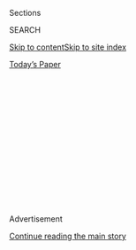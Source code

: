 <div id="app">

<div>

<div>

<div>

<div class="NYTAppHideMasthead css-1q2w90k e1suatyy0">

<div class="section css-ui9rw0 e1suatyy2">

<div class="css-eph4ug er09x8g0">

<div class="css-6n7j50">

</div>

<span class="css-1dv1kvn">Sections</span>

<div class="css-10488qs">

<span class="css-1dv1kvn">SEARCH</span>

</div>

[Skip to content](#site-content)[Skip to site
index](#site-index)

</div>

<div class="css-10698na e1huz5gh0">

</div>

</div>

<div id="masthead-bar-one" class="section hasLinks css-15hmgas e1csuq9d3">

<div class="css-uqyvli e1csuq9d0">

</div>

<div class="css-1uqjmks e1csuq9d1">

</div>

<div class="css-9e9ivx">

[](https://myaccount.nytimes3xbfgragh.onion/auth/login?response_type=cookie&client_id=vi)

</div>

<div class="css-1bvtpon e1csuq9d2">

[Today’s
Paper](https://www.nytimes3xbfgragh.onion/section/todayspaper)

</div>

</div>

</div>

</div>

<div data-aria-hidden="false">

<div id="site-content" data-role="main">

<div>

<div class="css-1aor85t" style="opacity:0.000000001;z-index:-1;visibility:hidden">

<div class="css-1hqnpie">

<div class="css-epjblv">

<span class="css-17xtcya">[Opinion](/section/opinion)</span><span class="css-x15j1o">|</span><span class="css-fwqvlz">100
Years of Voting Hasn’t Done What We Thought It
Would</span>

</div>

<div class="css-k008qs">

<div class="css-1iwv8en">

<span class="css-18z7m18"></span>

<div>

</div>

</div>

<span class="css-1n6z4y">https://nyti.ms/30Z5tg5</span>

<div class="css-1705lsu">

<div class="css-4xjgmj">

<div class="css-4skfbu" data-role="toolbar" data-aria-label="Social Media Share buttons, Save button, and Comments Panel with current comment count" data-testid="share-tools">

  - 
  - 
  - 
  - 
    
    <div class="css-6n7j50">
    
    </div>

  - 
  - 

</div>

</div>

</div>

</div>

</div>

</div>

<div id="NYT_TOP_BANNER_REGION" class="css-13pd83m">

</div>

<div id="top-wrapper" class="css-1sy8kpn">

<div id="top-slug" class="css-l9onyx">

Advertisement

</div>

[Continue reading the main
story](#after-top)

<div class="ad top-wrapper" style="text-align:center;height:100%;display:block;min-height:250px">

<div id="top" class="place-ad" data-position="top" data-size-key="top">

</div>

</div>

<div id="after-top">

</div>

</div>

<div>

<div class="css-v5btjw etb61u70">

<div class="css-v05ibm etb61u71">

[Opinion](/section/opinion)

</div>

</div>

<div id="sponsor-wrapper" class="css-1hyfx7x">

<div id="sponsor-slug" class="css-19vbshk">

Supported by

</div>

[Continue reading the main
story](#after-sponsor)

<div id="sponsor" class="ad sponsor-wrapper" style="text-align:center;height:100%;display:block">

</div>

<div id="after-sponsor">

</div>

</div>

<div class="css-186x18t">

</div>

<div class="css-1vkm6nb ehdk2mb0">

# 100 Years of Voting Hasn’t Done What We Thought It Would

</div>

The unfinished business of the women’s vote.

<div class="css-18e8msd">

<div class="css-vp77d3 epjyd6m0">

<div class="css-1p10dcb ey68jwv0" data-aria-hidden="true">

[![Gail
Collins](https://static01.graylady3jvrrxbe.onion/images/2018/04/03/opinion/gail-collins/gail-collins-thumbLarge.png
"Gail Collins")](https://www.nytimes3xbfgragh.onion/by/gail-collins)

</div>

<div class="css-1baulvz">

By [<span class="css-1baulvz last-byline" itemprop="name">Gail
Collins</span>](https://www.nytimes3xbfgragh.onion/by/gail-collins)

<div class="css-8atqhb">

Opinion Columnist

</div>

</div>

</div>

  - July 30,
    2020

  - 
    
    <div class="css-4xjgmj">
    
    <div class="css-d8bdto" data-role="toolbar" data-aria-label="Social Media Share buttons, Save button, and Comments Panel with current comment count" data-testid="share-tools">
    
      - 
      - 
      - 
      - 
        
        <div class="css-6n7j50">
        
        </div>
    
      - 
      - 
    
    </div>
    
    </div>

</div>

<div class="css-79elbk" data-testid="photoviewer-wrapper">

<div class="css-z3e15g" data-testid="photoviewer-wrapper-hidden">

</div>

<div class="css-1a48zt4 ehw59r15" data-testid="photoviewer-children">

![<span class="css-16f3y1r e13ogyst0" data-aria-hidden="true">Women
marching for the vote in New York in
1915.</span><span class="css-cnj6d5 e1z0qqy90" itemprop="copyrightHolder"><span class="css-1ly73wi e1tej78p0">Credit...</span><span><span>Bettmann
Archive/Getty
Images</span></span></span>](https://static01.graylady3jvrrxbe.onion/images/2020/08/02/opinion/30collins1/merlin_171985329_3e27fc41-8ac6-430c-828b-4b9070d1293c-articleLarge.jpg?quality=75&auto=webp&disable=upscale)

</div>

</div>

</div>

<div class="section meteredContent css-1r7ky0e" name="articleBody" itemprop="articleBody">

<div class="css-1fanzo5 StoryBodyCompanionColumn">

<div class="css-53u6y8">

What better way to celebrate the 100th anniversary of women’s suffrage
than by discussing the way it turned out to be a big flop?

The great champions of the 19th Amendment thought that when America’s
women got the right to vote, they’d immediately start to change the
nation. Promote women’s issues, like better health care and education.
Refocus politics from special interests to the general good.

Then in 1920, for the first time, they went to polls across the nation
with their husbands, brothers, fathers and sons and elected — President
Warren Harding.

In 1921, Congress, with a wary eye on the newly enfranchised sex, passed
the Sheppard-Towner Maternity and Infancy Protection Act. It was a
modest effort to improve health care for the poor by training nurses,
licensing midwives and establishing clinics for young mothers and their
babies.

</div>

</div>

<div class="css-1fanzo5 StoryBodyCompanionColumn">

<div class="css-53u6y8">

The physicians’ associations saw it as government-subsidized competition
— socialized medicine\! — and hated it. During debate on the bill, one
opponent claimed the sponsors were pandering to busybody old maids who
were always pushing do-gooder causes.

“Old maids are voting now,” a colleague reminded him.

But the doctors kept complaining, and as time passed, politicians began
to notice that they weren’t hearing much from the new female electorate.
In 1929, the act was repealed.

The Sheppard-Towner debacle was one of the best examples of how the
effects of women’s suffrage turned out to be more complicated than its
champions had imagined. Everything worked great when it came to the
title cause of giving women the right to vote. But the leaders of the
movement had expected to use the ballot to transform the nation. For a
very long time, nothing happened.

Well, except for Prohibition. Banning the sale of liquor was one cause
that really did bring the women together. Most of them didn’t drink, but
their husbands did. The upper-class men retired to the study or a club
after dinner to sip some liquor and have fun talking among themselves.
Poor men went off to a saloon to get soused, spending the family’s
much-needed cash.

</div>

</div>

<div class="css-79elbk" data-testid="photoviewer-wrapper">

<div class="css-z3e15g" data-testid="photoviewer-wrapper-hidden">

</div>

<div class="css-1a48zt4 ehw59r15" data-testid="photoviewer-children">

![<span class="css-16f3y1r e13ogyst0" data-aria-hidden="true">A proud
group of drinking men in the late 19th century. In 1920, liquor
lobbyists, worried for their industry, fought letting women
vote.</span><span class="css-cnj6d5 e1z0qqy90" itemprop="copyrightHolder"><span class="css-1ly73wi e1tej78p0">Credit...</span><span>Underwood
Archives/Getty
Images</span></span>](https://static01.graylady3jvrrxbe.onion/images/2020/07/30/opinion/30collins4/30collins4-articleLarge.jpg?quality=75&auto=webp&disable=upscale)

</div>

</div>

<div class="css-1fanzo5 StoryBodyCompanionColumn">

<div class="css-53u6y8">

Many American girls grew up believing that virtually every social evil
came from alcohol. [Frances
Perkins](https://francesperkinscenter.org/life-new/), the New Deal
secretary of labor, recalled that she was raised to believe that poverty
was just a result of drinking — and laziness.

</div>

</div>

<div class="css-1fanzo5 StoryBodyCompanionColumn">

<div class="css-53u6y8">

Once Congress approved the 19th Amendment, the liquor lobbyists
stampeded to the state legislatures to try to stop ratification. They
won enough battles to leave suffragists one state short of victory and
only Tennessee left to vote. All eyes turned to Nashville.

The State Senate voted yes while virtually everybody in the capitol was
getting [swacked on the lobbyists’ free
samples](https://www.nytimes3xbfgragh.onion/2018/03/05/opinion/women-votes-feminism-alcohol.html).
Then it all came down to the House of Representatives, where the “no”
group had a one-man majority. On Aug. 18, 1920, a 24-year-old suffrage
opponent named Harry Burn got up and reported to his colleagues that
he’d gotten a letter from his mother telling him to “be a good boy”
and help the women’s cause.

“I know that a mother’s advice is always the safest for a boy to
follow,” he told his colleagues. And he switched his vote. Suffrage
ruled.

That was a great culmination, and much more fun to report than the slog
that preceded it. We will refrain from revisiting what suffragists
counted as 480 campaigns to get state legislatures to submit the issue
to the voters.

Some fights had been much, much easier than others. Lawmakers in Wyoming
had eagerly voted for the franchise in 1869, hoping it might be a draw
for a territory in which men outnumbered women six to one. “We now
expect quite an immigration of ladies to Wyoming,” said The Cheyenne
Leader hopefully after the legislature voted for women’s suffrage, as
well as women’s property rights and equal pay for women schoolteachers.

(There was nothing like being a rare commodity to raise the bar on
women’s opportunities. Back when the first male colonists were
settling into the New World, they wrote back advertising for female
émigrés, promising they would find a husband in a snap, as long as they
were “but civil and under 50 years of age.”)

</div>

</div>

<div class="css-1fanzo5 StoryBodyCompanionColumn">

<div class="css-53u6y8">

Wherever suffrage arrived, there were lots of women who resisted the
idea of getting involved. Election Day was, in many neighborhoods, a
rowdy time when political parties tried to encourage voter turnout with
— yes\! — free liquor. “Saloons, marching, drinking all day — voting
was seen as a very masculine act,” says Debbie Walsh of the [Center for
American Women and Politics](https://cawp.rutgers.edu/) at Rutgers
University.

Theodore Roosevelt told a crowd of suffrage supporters he was the only
person in his family who agreed with their agenda, and urged them to “go
and convert my wife and daughters.” His young niece Eleanor was among
the unenthusiastic.

I don’t have to tell you that things changed. Women went to the polls
more and more with every generation. But politicians still presumed that
they’d vote with their menfolk unless something very unusual cropped up.

When Woodrow Wilson was up for re-election in 1916 his handlers did
worry about the “women’s vote” in the states where they already had the
franchise. The president’s wife had died during his first term of office
and Wilson rather quickly picked up with Edith Galt, the widow of a
prominent Washington jeweler. They wanted to marry right away, but
Wilson’s aides were afraid of how the news might affect the female
electorate. In the end, the answer was: not much.

Perhaps voters didn’t hear the gossip in political circles about what
was said to be a hot and heavy premarital affair. (The political
columnist Murray Kempton told me he heard a joke when he was a boy in
the 1920s, in which when the president proposed, Mrs. Galt was so
excited she fell out of bed. “I think my sainted mother told me that
one,” Kempton recalled.) After the Wilson engagement became official,
The Washington Post printed a social note containing one of the most
famous typos in American history: “The President gave himself up for the
time being to entering his
fiancée.”

</div>

</div>

<div class="css-79elbk" data-testid="photoviewer-wrapper">

<div class="css-z3e15g" data-testid="photoviewer-wrapper-hidden">

</div>

<div class="css-1a48zt4 ehw59r15" data-testid="photoviewer-children">

<div class="css-1xdhyk6 erfvjey0">

<span class="css-1ly73wi e1tej78p0">Image</span>

<div class="css-zjzyr8">

<div data-testid="lazyimage-container" style="height:224.26666666666665px">

</div>

</div>

</div>

<span class="css-16f3y1r e13ogyst0" data-aria-hidden="true">A photo
illustration by the American Press Association in 1915 reflected public
interest in the relationship between Edith Galt and President Woodrow
Wilson.</span><span class="css-cnj6d5 e1z0qqy90" itemprop="copyrightHolder"><span class="css-1ly73wi e1tej78p0">Credit...</span><span>Library
of Congress</span></span>

</div>

</div>

<div class="css-1fanzo5 StoryBodyCompanionColumn">

<div class="css-53u6y8">

OK, that’s just an interesting diversion. But Wilson won, and the
conviction that women were mainly just duplicating the votes of their
husbands or fathers held sway.

</div>

</div>

<div class="css-1fanzo5 StoryBodyCompanionColumn">

<div class="css-53u6y8">

You have to wonder, as the years went on, how many husbands were
actually reflecting their wives’ opinions when they went to the polls.
The balance of power within families has shifted dramatically over the
last 50 years, mainly because of money. The transformation began when
the country’s post-World War II economic boom hit the killer recession
of the 1970s, and everyone began to realize that a whole lot of the
families of the future would not be able to afford a middle-class
lifestyle unless the wives kept working.

The women’s movement combined with the hard facts of the economy created
a world in which almost no one envisioned young women with a distinctly
different wage-earning future from men. I’ll never forget a visit I made
to a community college in Connecticut, back around 1980. I was invited
for some reason to speak to a class of young men, and I asked them to
describe for me their ideal mate. There were a few polite murmurs about
a good sense of humor and fine moral character — then someone called
out, “And a good earner\!” I cannot tell you how enthusiastic the room
became over the “good earner” qualification.

It took professional politicians quite a while to notice there was a
change going on. Then in 1980, when Ronald Reagan defeated
then-President Jimmy Carter, it became clear the country had moved on to
a whole new political wave. [Analysis of the final
tallies](http://cawp.rutgers.edu/sites/default/files/resources/ggpresvote.pdf)
showed that both sexes favored Reagan, but the women split very narrowly
while the men went Republican 55 percent to 36 percent. The gender gap
was born, and it really turned into a canyon in 1996, when Bill Clinton
won the women’s vote by a wide margin, while men narrowly favored Bob
Dole.

These days, women go to the polls more faithfully than men, and they are
more likely to vote Democratic. That doesn’t mean they always win. In
2000, women favored Al Gore for president over George W. Bush, 54-44
percent, while the men went for Bush, 54-43. In 2016, the male voters
gave us Donald Trump in an election where the gender gap yawned at 11
points.

But the power is there. Black women, who’ve fought dual battles against
racism and sexism to exercise their right to vote, knocked the socks off
Democratic organizers in Alabama in 2017 when they gave long-shot Senate
candidate Doug Jones [98 percent of their
vote](https://thehill.com/homenews/campaign/364665-exit-polls-98-percent-of-black-women-voted-for-jones)
and a victory over Republican former-judge-and-pursuer-of-teenage-girls
Roy
Moore.

</div>

</div>

<div class="css-79elbk" data-testid="photoviewer-wrapper">

<div class="css-z3e15g" data-testid="photoviewer-wrapper-hidden">

</div>

<div class="css-1a48zt4 ehw59r15" data-testid="photoviewer-children">

<div class="css-1xdhyk6 erfvjey0">

<span class="css-1ly73wi e1tej78p0">Image</span>

<div class="css-zjzyr8">

<div data-testid="lazyimage-container" style="height:257.77777777777777px">

</div>

</div>

</div>

<span class="css-16f3y1r e13ogyst0" data-aria-hidden="true">Democratic
congresswomen dressed in white in honor of suffragists at the State of
the Union address in
2019.</span><span class="css-cnj6d5 e1z0qqy90" itemprop="copyrightHolder"><span class="css-1ly73wi e1tej78p0">Credit...</span><span>Sarah
Silbiger/The New York Times</span></span>

</div>

</div>

<div class="css-1fanzo5 StoryBodyCompanionColumn">

<div class="css-53u6y8">

If 1920s heroines like Susan B. Anthony and Ida B. Wells were around
now, they’d be setting their targets way higher than the voting booth.
We live in an era that’s beginning to find women running for office
almost as normal as Mom having a job outside the home. Nearly [a quarter
of our current Congress is
female](https://cawp.rutgers.edu/current-numbers), and the pace is
picking up all the time. I still remember in 2001 when Hillary Clinton
was sworn in to the Senate and my young niece innocently asked my sister
if men were allowed to be in the Senate, too. Susan B. Anthony would
have fainted with happiness.

</div>

</div>

<div class="css-1fanzo5 StoryBodyCompanionColumn">

<div class="css-53u6y8">

Women who tearily discovered in 2016 that they weren’t going to be able
to introduce their daughters to the first woman president have mostly
gotten over it. If everything we think we know about the current
presidential race is reasonably true — and nothing crazy happens over
the rest of the campaign — next January the country will have a female
vice president, a woman who the voters trusted as second in command to
78-year-old Joe Biden.

“Women’s issues” — like guaranteed quality health care for all and
reproductive freedom — may still not have universal political support.
But they’re now political goals for a vast swath of the voting public,
both male and female. And maybe it won’t be too long before someone’s
little niece in the future innocently asks her mother whether men are
allowed to be president, too.

*The Times is committed to publishing* [*a diversity of
letters*](https://www.nytimes3xbfgragh.onion/2019/01/31/opinion/letters/letters-to-editor-new-york-times-women.html)
*to the editor. We’d like to hear what you think about this or any of
our articles. Here are some*
[*tips*](https://help.nytimes3xbfgragh.onion/hc/en-us/articles/115014925288-How-to-submit-a-letter-to-the-editor)*.
And here’s our email:*
[*letters@NYTimes.com*](mailto:letters@NYTimes.com)*.*

*Follow The New York Times Opinion section on*
[*Facebook*](https://www.facebookcorewwwi.onion/nytopinion)*,* [*Twitter
(@NYTopinion)*](http://twitter.com/NYTOpinion) *and*
[*Instagram*](https://www.instagram.com/nytopinion/)*.*

</div>

</div>

</div>

<div>

</div>

<div>

</div>

<div>

</div>

<div>

<div id="bottom-wrapper" class="css-1ede5it">

<div id="bottom-slug" class="css-l9onyx">

Advertisement

</div>

[Continue reading the main
story](#after-bottom)

<div id="bottom" class="ad bottom-wrapper" style="text-align:center;height:100%;display:block;min-height:90px">

</div>

<div id="after-bottom">

</div>

</div>

</div>

</div>

</div>

## Site Index

<div>

</div>

## Site Information Navigation

  - [© <span>2020</span> <span>The New York Times
    Company</span>](https://help.nytimes3xbfgragh.onion/hc/en-us/articles/115014792127-Copyright-notice)

<!-- end list -->

  - [NYTCo](https://www.nytco.com/)
  - [Contact
    Us](https://help.nytimes3xbfgragh.onion/hc/en-us/articles/115015385887-Contact-Us)
  - [Work with us](https://www.nytco.com/careers/)
  - [Advertise](https://nytmediakit.com/)
  - [T Brand Studio](http://www.tbrandstudio.com/)
  - [Your Ad
    Choices](https://www.nytimes3xbfgragh.onion/privacy/cookie-policy#how-do-i-manage-trackers)
  - [Privacy](https://www.nytimes3xbfgragh.onion/privacy)
  - [Terms of
    Service](https://help.nytimes3xbfgragh.onion/hc/en-us/articles/115014893428-Terms-of-service)
  - [Terms of
    Sale](https://help.nytimes3xbfgragh.onion/hc/en-us/articles/115014893968-Terms-of-sale)
  - [Site
    Map](https://spiderbites.nytimes3xbfgragh.onion)
  - [Help](https://help.nytimes3xbfgragh.onion/hc/en-us)
  - [Subscriptions](https://www.nytimes3xbfgragh.onion/subscription?campaignId=37WXW)

</div>

</div>

</div>

</div>
